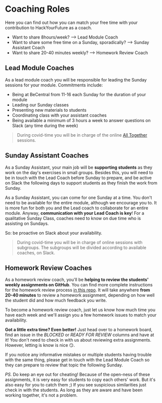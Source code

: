 # Coaching Roles

Here you can find out how you can match your free time with your contribution to
HackYourFuture as a coach.

- Want to share 8hours/week? --&gt; Lead Module Coach
- Want to share some free time on a Sunday, sporadically? --&gt; Sunday
  Assistant Coach
- Want to share 20-40 minutes weekly? --&gt; Homework Review Coach

## Lead Module Coaches

As a lead module coach you will be responsible for leading the Sunday sessions
for your module. Commitments include:

- Being at BeCentral from 11-16 each Sunday for the duration of your module
- Leading our Sunday classes
- Presenting new materials to students
- Coordinating class with your assistant coaches
- Being available a minimum of 3 hours a week to answer questions on Slack \(any
  time during the week\)

> During covid-time you will be in charge of the online
> [All Together](https://home.hackyourfuture.be/students/sunday-class) sessions.

## Sunday Assistant Coaches

As a Sunday Assistant, your main job will be **supporting students** as they
work on the day's exercises in small groups. Besides this, you will need to be
in touch with the Lead Coach before Sunday to prepare, and be active on Slack
the following days to support students as they finish the work from Sunday.

As a Sunday Assistant, you can come for one Sunday at a time. You don't need to
be available for the entire module, although we encourage you to. It is more fun
for both you and the Lead coach to collaborate for an entire module. Anyway,
**communication with your Lead Coach is key**! For a qualitative Sunday Class,
coaches need to know on due time who is assisting on Sundays.

So: be proactive on Slack about your availability.

> During covid-time you will be in charge of online sessions with subgroups. The
> subgroups will be divided according to available coaches, on Slack.

## Homework Review Coaches

As a homework review coach, you'll be **helping to review the students' weekly
assignments on GitHub**. You can find more complete instructions for the
homework review process
[in this repo](https://github.com/hackyourfuturebelgium/homework-submission). It
will take anywhere **from 20-40 minutes** to review a homework assignment,
depending on how well the student did and how much feedback you write.

To become a homework review coach, just let us know how much time you have each
week and we'll assign you a few homework issues to match your availability.

**Got a little extra time? Even better!** Just head over to a homework board,
find an issue in the _BLOCKED_ or _READY FOR REVIEW_ columns and have at it! You
don't need to check in with us about reviewing extra assignments. However,
letting is know is nice :smirk:.

If you notice any informative mistakes or multiple students having trouble with
the same thing, please get in touch with the Lead Module Coach so they can
prepare to review that topic the following Sunday.

_PS._ Do keep an eye out for cheating! Because of the open-ness of these
assignments, it is very easy for students to copy each others' work. But it's
also easy for you to catch them ;\) If you see suspicious similarities just
check in with the students. As long as they are aware and have been working
together, it's not a problem.
